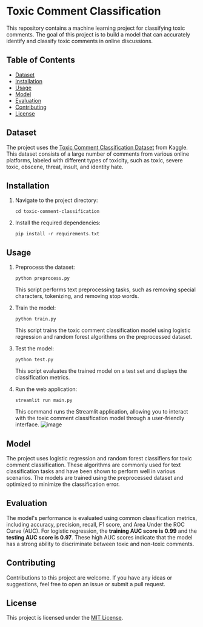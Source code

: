 # Toxic Comment Classification

This repository contains a machine learning project for classifying toxic comments. The goal of this project is to build a model that can accurately identify and classify toxic comments in online discussions.

## Table of Contents
- [Dataset](#dataset)
- [Installation](#installation)
- [Usage](#usage)
- [Model](#model)
- [Evaluation](#evaluation)
- [Contributing](#contributing)
- [License](#license)

## Dataset
The project uses the [Toxic Comment Classification Dataset](https://www.kaggle.com/c/jigsaw-toxic-comment-classification-challenge) from Kaggle. This dataset consists of a large number of comments from various online platforms, labeled with different types of toxicity, such as toxic, severe toxic, obscene, threat, insult, and identity hate.

## Installation

1. Navigate to the project directory:
   ```
   cd toxic-comment-classification
   ```
2. Install the required dependencies:
   ```
   pip install -r requirements.txt
   ```

## Usage
1. Preprocess the dataset:
   ```
   python preprocess.py
   ```
   This script performs text preprocessing tasks, such as removing special characters, tokenizing, and removing stop words.

2. Train the model:
   ```
   python train.py
   ```
   This script trains the toxic comment classification model using logistic regression and random forest algorithms on the preprocessed dataset.

3. Test the model:
   ```
   python test.py
   ```
   This script evaluates the trained model on a test set and displays the classification metrics.

4. Run the web application:
   ```
   streamlit run main.py
   ```
   This command runs the Streamlit application, allowing you to interact with the toxic comment classification model through a user-friendly interface.
   ![image](https://github.com/Shreyas1342/Toxic_Comment_Classification/assets/114645357/29bbc78a-f8e0-446a-a02d-7332ecb20ca7)


## Model
The project uses logistic regression and random forest classifiers for toxic comment classification. These algorithms are commonly used for text classification tasks and have been shown to perform well in various scenarios. The models are trained using the preprocessed dataset and optimized to minimize the classification error.

## Evaluation
The model's performance is evaluated using common classification metrics, including accuracy, precision, recall, F1 score, and Area Under the ROC Curve (AUC). For logistic regression, the **training AUC score is 0.99** and the **testing AUC score is 0.97**. These high AUC scores indicate that the model has a strong ability to discriminate between toxic and non-toxic comments.

## Contributing
Contributions to this project are welcome. If you have any ideas or suggestions, feel free to open an issue or submit a pull request.

## License
This project is licensed under the [MIT License](LICENSE).
